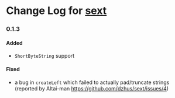 # Change Log for [sext](https://github.com/dzhus/sext)

### 0.1.3

#### Added

- `ShortByteString` support

#### Fixed

- a bug in `createLeft` which failed to actually pad/truncate strings
  (reported by Altai-man https://github.com/dzhus/sext/issues/4)
